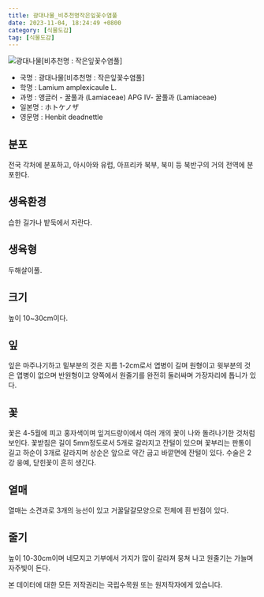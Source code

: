 ```yaml
---
title: 광대나물_비추천명작은잎꽃수염풀
date: 2023-11-04, 18:24:49 +0800
category: [식물도감]
tag: [식물도감]
---
```




![광대나물[비추천명 : 작은잎꽃수염풀]](http://www.nature.go.kr/fileUpload/plants/basic/Labiatae/Lamium/7040/1_th2.JPG)
- 국명 : 광대나물[비추천명 : 작은잎꽃수염풀]
- 학명 : Lamium amplexicaule L.
- 과명 : 앵글러 - 꿀풀과 (Lamiaceae) APG Ⅳ- 꿀풀과 (Lamiaceae)
- 일본명 : ホトケノザ
- 영문명 : Henbit deadnettle


## 분포
전국 각처에 분포하고, 아시아와 유럽, 아프리카 북부, 북미 등 북반구의 거의 전역에 분포한다.
## 생육환경
습한 길가나 밭둑에서 자란다.
## 생육형
두해살이풀.
## 크기
높이 10~30cm이다.
## 잎
잎은 마주나기하고 밑부분의 것은 지름 1-2cm로서 엽병이 길며 원형이고 윗부분의 것은 엽병이 없으며 반원형이고 양쪽에서 원줄기를 완전히 둘러싸며 가장자리에 톱니가 있다.
## 꽃
꽃은 4-5월에 피고 홍자색이며 잎겨드랑이에서 여러 개의 꽃이 나와 돌려나기한 것처럼 보인다. 꽃받침은 길이 5mm정도로서 5개로 갈라지고 잔털이 있으며 꽃부리는 판통이 길고 하순이 3개로 갈라지며 상순은 앞으로 약간 굽고 바깥면에 잔털이 있다. 수술은 2강 웅예, 닫힌꽃이 흔히 생긴다.
## 열매
열매는 소견과로 3개의 능선이 있고 거꿀달걀모양으로 전체에 흰 반점이 있다.
## 줄기
높이 10-30cm이며 네모지고 기부에서 가지가 많이 갈라져 뭉쳐 나고 원줄기는 가늘며 자주빛이 돈다.






본 데이터에 대한 모든 저작권리는 국립수목원 또는 원저작자에게 있습니다.
